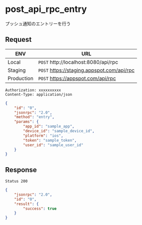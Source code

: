 # post_api_rpc_entry

プッシュ通知のエントリーを行う

## Request

|ENV|URL|
|---|---|
|Local|`POST` http://localhost:8080/api/rpc|
|Staging|`POST` https://staging.appspot.com/api/rpc|
|Production|`POST` https://appspot.com/api/rpc|

```
Authorization: xxxxxxxxxx
Content-Type: application/json
```
```json
{
    "id": "0",
    "jsonrpc": "2.0",
    "method": "entry",
    "params": {
        "app_id": "sample_app",
        "device_id": "sample_device_id",
        "platform": "ios",
        "token": "sample_token",
        "user_id": "sample_user_id"
    }
}
```

## Response

```
Status 200
```
```json
{
    "jsonrpc": "2.0",
    "id": "0",
    "result": {
        "success": true
    }
}
```

